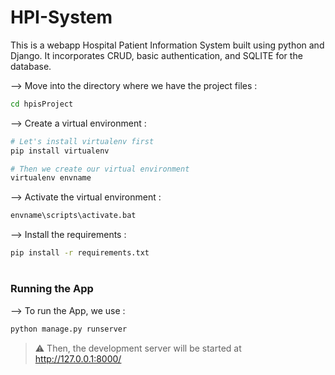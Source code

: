# HPI-System

This is a webapp Hospital Patient Information System built using python and Django. It incorporates CRUD, basic authentication, and SQLITE for the database.



--> Move into the directory where we have the project files : 
```bash
cd hpisProject

```

--> Create a virtual environment :
```bash
# Let's install virtualenv first
pip install virtualenv

# Then we create our virtual environment
virtualenv envname

```

--> Activate the virtual environment :
```bash
envname\scripts\activate.bat

```

--> Install the requirements :
```bash
pip install -r requirements.txt

```

#

### Running the App

--> To run the App, we use :
```bash
python manage.py runserver

```

> ⚠ Then, the development server will be started at http://127.0.0.1:8000/

#
